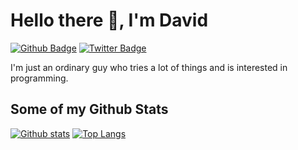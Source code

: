 # Hello there 👋, I'm David
[![Github Badge](https://img.shields.io/badge/-DavidHuljak-grey?style=flat&logo=github&logoColor=white&link=https://github.com/DavidHuljak/)](https://www.github.com/DavidHuljak/) [![Twitter Badge](https://img.shields.io/badge/-DavidHuljak-00acee?style=flat&logo=twitter&logoColor=white&link=https://twitter.com/DavidHuljak/)](https://www.twitter.com/DavidHuljak/)
<p align='left'>I'm just an ordinary guy who tries a lot of things and is interested in programming.</p>

## Some of my Github Stats

[![Github stats](https://github-readme-stats.vercel.app/api?username=DavidHuljak&show_icons=true&include_all_commits=true)](https://github.com/DavidHuljak/)
[![Top Langs](https://github-readme-stats.vercel.app/api/top-langs/?username=DavidHuljak&layout=compact)](https://github.com/DavidHuljak/)
